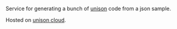 Service for generating a bunch of [unison](https://www.unison-lang.org/) code from a json sample.

Hosted on [unison cloud](https://maltecl.unison-services.cloud/s/json2unison/).

